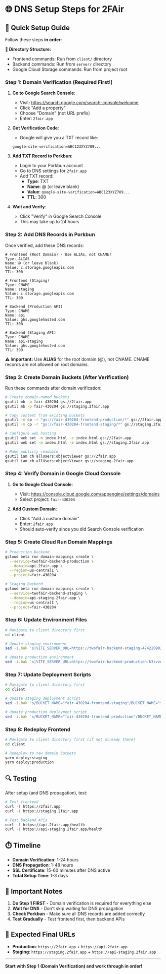 # 🌐 DNS Setup Steps for 2FAir

## 🎯 Quick Setup Guide

Follow these steps **in order**:

**📁 Directory Structure:**
- Frontend commands: Run from `client/` directory
- Backend commands: Run from `server/` directory  
- Google Cloud Storage commands: Run from project root

### Step 1: Domain Verification (Required First!)

1. **Go to Google Search Console**:
   - Visit: https://search.google.com/search-console/welcome
   - Click "Add a property"
   - Choose "Domain" (not URL prefix)
   - Enter: `2fair.app`

2. **Get Verification Code**:
   - Google will give you a TXT record like:
   ```
   google-site-verification=ABC123XYZ789...
   ```

3. **Add TXT Record to Porkbun**:
   - Login to your Porkbun account
   - Go to DNS settings for `2fair.app`
   - Add TXT record:
     - **Type**: TXT
     - **Name**: @ (or leave blank)
     - **Value**: `google-site-verification=ABC123XYZ789...`
     - **TTL**: 300

4. **Wait and Verify**:
   - Click "Verify" in Google Search Console
   - This may take up to 24 hours

### Step 2: Add DNS Records in Porkbun

Once verified, add these DNS records:

```
# Frontend (Root Domain) - Use ALIAS, not CNAME!
Type: ALIAS
Name: @ (or leave blank)
Value: c.storage.googleapis.com
TTL: 300

# Frontend (Staging)
Type: CNAME
Name: staging
Value: c.storage.googleapis.com
TTL: 300

# Backend (Production API)
Type: CNAME
Name: api
Value: ghs.googlehosted.com
TTL: 300

# Backend (Staging API)
Type: CNAME
Name: api-staging
Value: ghs.googlehosted.com
TTL: 300
```

**⚠️ Important:** Use **ALIAS** for the root domain (@), not CNAME. CNAME records are not allowed on root domains.

### Step 3: Create Domain Buckets (After Verification)

Run these commands after domain verification:

```bash
# Create domain-named buckets
gsutil mb -p fair-430204 gs://2fair.app
gsutil mb -p fair-430204 gs://staging.2fair.app

# Copy content from existing buckets
gsutil -m cp -r "gs://fair-430204-frontend-production/*" gs://2fair.app/
gsutil -m cp -r "gs://fair-430204-frontend-staging/*" gs://staging.2fair.app/

# Configure web hosting
gsutil web set -m index.html -e index.html gs://2fair.app
gsutil web set -m index.html -e index.html gs://staging.2fair.app

# Make publicly readable
gsutil iam ch allUsers:objectViewer gs://2fair.app
gsutil iam ch allUsers:objectViewer gs://staging.2fair.app
```

### Step 4: Verify Domain in Google Cloud Console

1. **Go to Google Cloud Console**:
   - Visit: https://console.cloud.google.com/appengine/settings/domains
   - Select project: `fair-430204`

2. **Add Custom Domain**:
   - Click "Add a custom domain"
   - Enter: `2fair.app`
   - Should auto-verify since you did Search Console verification

### Step 5: Create Cloud Run Domain Mappings

```bash
# Production Backend
gcloud beta run domain-mappings create \
  --service=twofair-backend-production \
  --domain=api.2fair.app \
  --region=us-central1 \
  --project=fair-430204

# Staging Backend
gcloud beta run domain-mappings create \
  --service=twofair-backend-staging \
  --domain=api-staging.2fair.app \
  --region=us-central1 \
  --project=fair-430204
```

### Step 6: Update Environment Files

```bash
# Navigate to client directory first
cd client

# Update staging environment
sed -i.bak 's|VITE_SERVER_URL=https://twofair-backend-staging-474220992748.us-central1.run.app|VITE_SERVER_URL=https://api-staging.2fair.app|' .env.staging

# Update production environment
sed -i.bak 's|VITE_SERVER_URL=https://twofair-backend-production-k3zvzefzqa-uc.a.run.app|VITE_SERVER_URL=https://api.2fair.app|' .env.production
```

### Step 7: Update Deployment Scripts

```bash
# Navigate to client directory first
cd client

# Update staging deployment script
sed -i.bak 's/BUCKET_NAME="fair-430204-frontend-staging"/BUCKET_NAME="staging.2fair.app"/' scripts/deploy-staging.sh

# Update production deployment script
sed -i.bak 's/BUCKET_NAME="fair-430204-frontend-production"/BUCKET_NAME="2fair.app"/' scripts/deploy-production.sh
```

### Step 8: Redeploy Frontend

```bash
# Navigate to client directory first (if not already there)
cd client

# Redeploy to new domain buckets
yarn deploy:staging
yarn deploy:production
```

## 🔍 Testing

After setup (and DNS propagation), test:

```bash
# Test frontend
curl -I https://2fair.app
curl -I https://staging.2fair.app

# Test backend APIs
curl -I https://api.2fair.app/health
curl -I https://api-staging.2fair.app/health
```

## ⏱️ Timeline

- **Domain Verification**: 1-24 hours
- **DNS Propagation**: 1-48 hours  
- **SSL Certificate**: 15-60 minutes after DNS active
- **Total Setup Time**: 1-3 days

## 🚨 Important Notes

1. **Do Step 1 FIRST** - Domain verification is required for everything else
2. **Wait for DNS** - Don't skip waiting for DNS propagation
3. **Check Porkbun** - Make sure all DNS records are added correctly
4. **Test Gradually** - Test frontend first, then backend APIs

## 🎯 Expected Final URLs

- **Production**: `https://2fair.app` + `https://api.2fair.app`
- **Staging**: `https://staging.2fair.app` + `https://api-staging.2fair.app`

---

**Start with Step 1 (Domain Verification) and work through in order!** 
